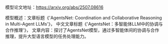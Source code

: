 模型论文地址：https://arxiv.org/abs/2507.08616

模型概述：文章标题《'AgentsNet: Coordination and Collaborative Reasoning in Multi-Agent LLMs'》，
中文文章标题《'AgentsNet：多智能体LLM中的协调与合作推理'》，
文章内容：探讨了AgentsNet模型，通过多智能体间的协调与合作推理，提升大型语言模型的任务处理能力。
